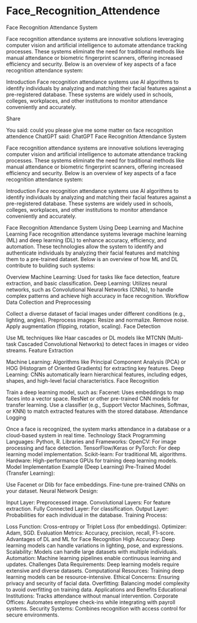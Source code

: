 # Face_Recognition_Attendence


Face Recognition Attendance System

Face recognition attendance systems are innovative solutions leveraging computer vision and artificial intelligence to automate attendance tracking processes. These systems eliminate the need for traditional methods like manual attendance or biometric fingerprint scanners, offering increased efficiency and security. Below is an overview of key aspects of a face recognition attendance system:

Introduction
Face recognition attendance systems use AI algorithms to identify individuals by analyzing and matching their facial features against a pre-registered database. These systems are widely used in schools, colleges, workplaces, and other institutions to monitor attendance conveniently and accurately.



Share


You said:
could you please give me some matter on face recognition attendence
ChatGPT said:
ChatGPT
Face Recognition Attendance System

Face recognition attendance systems are innovative solutions leveraging computer vision and artificial intelligence to automate attendance tracking processes. These systems eliminate the need for traditional methods like manual attendance or biometric fingerprint scanners, offering increased efficiency and security. Below is an overview of key aspects of a face recognition attendance system:

Introduction
Face recognition attendance systems use AI algorithms to identify individuals by analyzing and matching their facial features against a pre-registered database. These systems are widely used in schools, colleges, workplaces, and other institutions to monitor attendance conveniently and accurately.


Face Recognition Attendance System Using Deep Learning and Machine Learning
Face recognition attendance systems leverage machine learning (ML) and deep learning (DL) to enhance accuracy, efficiency, and automation. These technologies allow the system to identify and authenticate individuals by analyzing their facial features and matching them to a pre-trained dataset. Below is an overview of how ML and DL contribute to building such systems:

Overview
Machine Learning: Used for tasks like face detection, feature extraction, and basic classification.
Deep Learning: Utilizes neural networks, such as Convolutional Neural Networks (CNNs), to handle complex patterns and achieve high accuracy in face recognition.
Workflow
Data Collection and Preprocessing

Collect a diverse dataset of facial images under different conditions (e.g., lighting, angles).
Preprocess images:
Resize and normalize.
Remove noise.
Apply augmentation (flipping, rotation, scaling).
Face Detection

Use ML techniques like Haar cascades or DL models like MTCNN (Multi-task Cascaded Convolutional Networks) to detect faces in images or video streams.
Feature Extraction

Machine Learning: Algorithms like Principal Component Analysis (PCA) or HOG (Histogram of Oriented Gradients) for extracting key features.
Deep Learning: CNNs automatically learn hierarchical features, including edges, shapes, and high-level facial characteristics.
Face Recognition

Train a deep learning model, such as:
Facenet: Uses embeddings to map faces into a vector space.
ResNet or other pre-trained CNN models for transfer learning.
Use a classifier (e.g., Support Vector Machines, Softmax, or KNN) to match extracted features with the stored database.
Attendance Logging

Once a face is recognized, the system marks attendance in a database or a cloud-based system in real time.
Technology Stack
Programming Languages: Python, R.
Libraries and Frameworks:
OpenCV: For image processing and face detection.
TensorFlow/Keras or PyTorch: For deep learning model implementation.
Scikit-learn: For traditional ML algorithms.
Hardware: High-performance GPUs for training deep learning models.
Model Implementation Example (Deep Learning)
Pre-Trained Model (Transfer Learning):

Use Facenet or Dlib for face embeddings.
Fine-tune pre-trained CNNs on your dataset.
Neural Network Design:

Input Layer: Preprocessed image.
Convolutional Layers: For feature extraction.
Fully Connected Layer: For classification.
Output Layer: Probabilities for each individual in the database.
Training Process:

Loss Function: Cross-entropy or Triplet Loss (for embeddings).
Optimizer: Adam, SGD.
Evaluation Metrics: Accuracy, precision, recall, F1-score.
Advantages of DL and ML for Face Recognition
High Accuracy: Deep learning models can handle variations in lighting, pose, and expressions.
Scalability: Models can handle large datasets with multiple individuals.
Automation: Machine learning pipelines enable continuous learning and updates.
Challenges
Data Requirements: Deep learning models require extensive and diverse datasets.
Computational Resources: Training deep learning models can be resource-intensive.
Ethical Concerns: Ensuring privacy and security of facial data.
Overfitting: Balancing model complexity to avoid overfitting on training data.
Applications and Benefits
Educational Institutions: Tracks attendance without manual intervention.
Corporate Offices: Automates employee check-ins while integrating with payroll systems.
Security Systems: Combines recognition with access control for secure environments.
